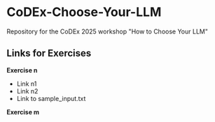 # CoDEx-Choose-Your-LLM
Repository for the CoDEx 2025 workshop "How to Choose Your LLM"

## Links for Exercises
**Exercise n**
- Link n1
- Link n2
- Link to sample_input.txt

**Exercise m**
